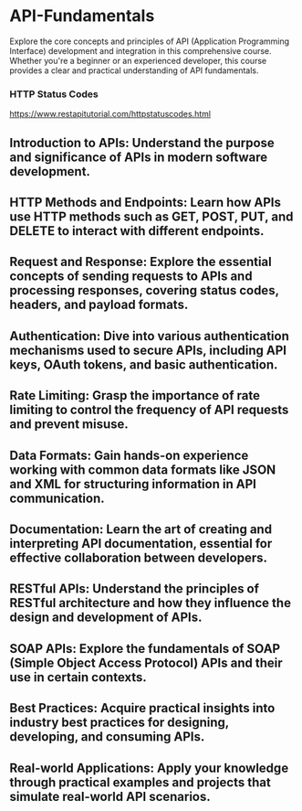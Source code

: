# API-Fundamentals
Explore the core concepts and principles of API (Application Programming Interface) development and integration in this comprehensive course. Whether you're a beginner or an experienced developer, this course provides a clear and practical understanding of API fundamentals.

### HTTP Status Codes

https://www.restapitutorial.com/httpstatuscodes.html
## Introduction to APIs: Understand the purpose and significance of APIs in modern software development.

## HTTP Methods and Endpoints: Learn how APIs use HTTP methods such as GET, POST, PUT, and DELETE to interact with different endpoints.

## Request and Response: Explore the essential concepts of sending requests to APIs and processing responses, covering status codes, headers, and payload formats.

## Authentication: Dive into various authentication mechanisms used to secure APIs, including API keys, OAuth tokens, and basic authentication.

## Rate Limiting: Grasp the importance of rate limiting to control the frequency of API requests and prevent misuse.

## Data Formats: Gain hands-on experience working with common data formats like JSON and XML for structuring information in API communication.

## Documentation: Learn the art of creating and interpreting API documentation, essential for effective collaboration between developers.

## RESTful APIs: Understand the principles of RESTful architecture and how they influence the design and development of APIs.

## SOAP APIs: Explore the fundamentals of SOAP (Simple Object Access Protocol) APIs and their use in certain contexts.

## Best Practices: Acquire practical insights into industry best practices for designing, developing, and consuming APIs.

## Real-world Applications: Apply your knowledge through practical examples and projects that simulate real-world API scenarios.
